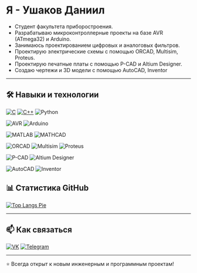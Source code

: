 # Я - Ушаков Даниил

- Студент факультета приборостроения.  
- Разрабатываю микроконтроллерные проекты на базе AVR (ATmega32) и Arduino.  
- Занимаюсь проектированием цифровых и аналоговых фильтров.  
- Проектирую электрические схемы с помощью ORCAD, Multisim, Proteus.
- Проектирую печатные платы с помощью P-CAD и Altium Designer.
- Создаю чертежи и 3D модели с помощью AutoCAD, Inventor
   

---

## 🛠️ Навыки и технологии

[![C](https://img.shields.io/badge/C-4640b8?style=for-the-badge&logo=c&logoColor=white)](https://github.com/stars/daniilmight/lists/c-c)
[![C++](https://img.shields.io/badge/C++-365dbf?style=for-the-badge&logo=cplusplus&logoColor=white)](https://github.com/stars/daniilmight/lists/c-c)
![Python](https://img.shields.io/badge/Python-F9DC3E?style=for-the-badge&logo=python&logoColor=3776AB)

![AVR](https://img.shields.io/badge/AVR-ED1C24?style=for-the-badge&logo=atmel&logoColor=white)
![Arduino](https://img.shields.io/badge/Arduino-00979D?style=for-the-badge&logo=arduino&logoColor=white)

![MATLAB](https://img.shields.io/badge/MATLAB-ff7f0e?style=for-the-badge&logo=mathworks&logoColor=white)
![MATHCAD](https://img.shields.io/badge/MATHCAD-ff5f0e?style=for-the-badge&logo=mathworks&logoColor=white)

![ORCAD](https://img.shields.io/badge/ORCAD-007396?style=for-the-badge&logo=orcad&logoColor=white)
![Multisim](https://img.shields.io/badge/Multisim-8A2BE2?style=for-the-badge&logo=labview&logoColor=white)
![Proteus](https://img.shields.io/badge/Proteus-FF4500?style=for-the-badge&logo=proteus&logoColor=white)

![P-CAD](https://img.shields.io/badge/P_CAD-228B22?style=for-the-badge&logo=altium&logoColor=white)
![Altium Designer](https://img.shields.io/badge/Altium_Designer-FF0000?style=for-the-badge&logo=altiumdesigner&logoColor=white)

![AutoCAD](https://img.shields.io/badge/AutoCAD-CC0000?style=for-the-badge&logo=autocad&logoColor=white)
![Inventor](https://img.shields.io/badge/Inventor-FF6600?style=for-the-badge&logo=autodesk&logoColor=white)

## 📊 Статистика GitHub

[![Top Langs Pie](https://github-profile-summary-cards.vercel.app/api/cards/repos-per-language?username=daniilmight&theme=github_dark&format=pie)](https://github.com/vn7n24fzkq/github-profile-summary-cards)



---

## 📫 Как связаться

[![VK](https://img.shields.io/badge/VK-0077FF?style=for-the-badge&logo=vk&logoColor=white)](https://vk.com/daniil_ushakovvv) [![Telegram](https://img.shields.io/badge/Telegram-26A5E4?style=for-the-badge&logo=telegram&logoColor=white)](https://t.me/Daniil_Ushakovv)

---

⭐ Всегда открыт к новым инженерным и программным проектам!
